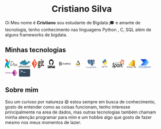<h1 align='center'>Cristiano Silva</h1>

Oi Meu nome é <b>Cristiano</b> sou estudante de Bigdata :mortar_board: e amante de tecnologia, 
tenho conhecimento nas linguagens Python , C, SQL além de alguns frameworks de bigdata.


<h2> Minhas tecnologias</h2>
<div style='display:inline-block; position:relative; valign:middle; margin-right:10px'>
  <img align="center" alt="ApacheKafka" height="30" width="40" src="https://github.com/crisosilva/crisosilva/blob/becb2effe5c45952c01e0fe87446f74edf74cf58/imagens/Logo_airflow.png" title="airflow">
  <img align="center" alt="ApacheKafka" height="30" width="40" src="https://github.com/crisosilva/crisosilva/blob/becb2effe5c45952c01e0fe87446f74edf74cf58/imagens/logo_docker.png" title="docker">
  <img align="center" alt="ApacheKafka" height="30" width="40" src="https://github.com/crisosilva/crisosilva/blob/becb2effe5c45952c01e0fe87446f74edf74cf58/imagens/logo_git.png" title="git">
  <img align="center" alt="ApacheKafka" height="30" width="40" src="https://github.com/crisosilva/crisosilva/blob/becb2effe5c45952c01e0fe87446f74edf74cf58/imagens/logo_github.png" title="github">
  <img align="center" alt="ApacheKafka" height="30" width="40" src="https://raw.githubusercontent.com/crisosilva/crisosilva/bfa2d15d79d61e2e29e6086515767d9cfba1ab43/icons/apachekafka/apachekafka-original-wordmark.svg">
  <img align="center" alt="ApacheKafka" height="30" width="40" src="https://github.com/crisosilva/crisosilva/blob/becb2effe5c45952c01e0fe87446f74edf74cf58/imagens/logo_linux.png" title="linux">
  <img align="center" alt="ApacheKafka" height="30" width="40" src="https://github.com/crisosilva/crisosilva/blob/becb2effe5c45952c01e0fe87446f74edf74cf58/imagens/logo_postgres.png" title="postgres">
  <img align="center" alt="ApacheKafka" height="30" width="40" src="https://github.com/crisosilva/crisosilva/blob/becb2effe5c45952c01e0fe87446f74edf74cf58/imagens/logo_python.png" title="python">
  <img align="center" alt="ApacheKafka" height="30" width="40" src="https://github.com/crisosilva/crisosilva/blob/becb2effe5c45952c01e0fe87446f74edf74cf58/imagens/Logo_Spark.png" title="spark">
  <img align="center" alt="ApacheKafka" height="30" width="40" src="https://github.com/crisosilva/crisosilva/blob/becb2effe5c45952c01e0fe87446f74edf74cf58/imagens/logo_p_bi.png" title="power BI">
  <img align="center" alt="ApacheKafka" height="30" width="40" src="https://github.com/crisosilva/crisosilva/blob/becb2effe5c45952c01e0fe87446f74edf74cf58/imagens/logo_p_automate.png" title="power Automate">
  <img align="center" alt="ApacheKafka" height="30" width="40" src="https://github.com/crisosilva/crisosilva/blob/becb2effe5c45952c01e0fe87446f74edf74cf58/imagens/logo_p_apps.png" title="power Apps">
  <img align="center" alt="ApacheKafka" height="30" width="40" src="https://github.com/crisosilva/crisosilva/blob/becb2effe5c45952c01e0fe87446f74edf74cf58/imagens/logo_terminal.png" title="shell script">
</div>


<h2> Sobre mim</h2>

Sou um curioso por natureza :smile: estou sempre em busca de conhecimento, gosto de entender como as coisas
funcionam, tenho interesse principalmente na area de dados, mas outras tecnologias também chamam minha atenção
programar para mim e um hobbie algo que gosto de fazer mesmo nos meus momentos de lazer.

<!---
crisosilva/crisosilva is a ✨ special ✨ repository because its `README.md` (this file) appears on your GitHub profile.
You can click the Preview link to take a look at your changes.
--->
